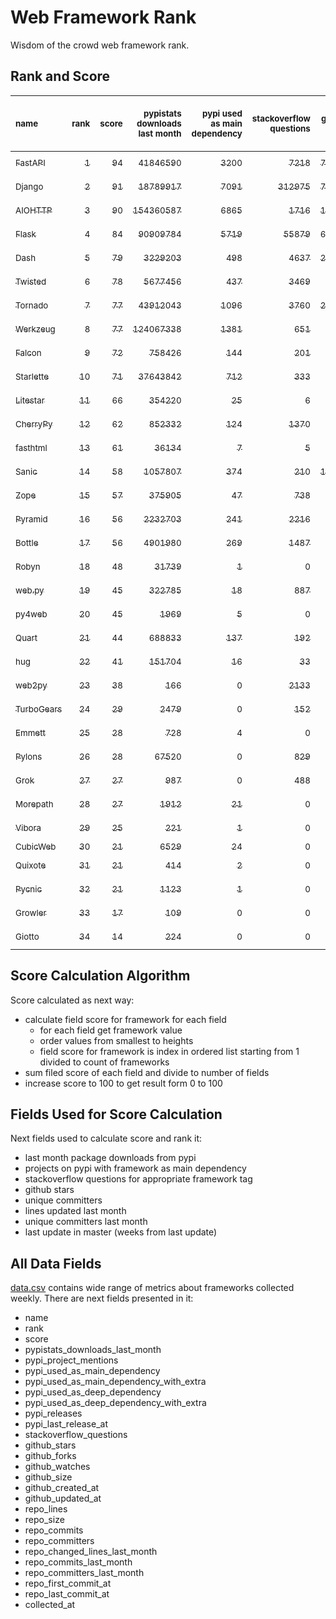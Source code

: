 # Web Framework Rank
Wisdom of the crowd web framework rank.

## Rank and Score
<sub>name</sub> | <sub>rank</sub> | <sub>score</sub> | <sub>pypistats downloads last month</sub> | <sub>pypi used as main dependency</sub> | <sub>stackoverflow questions</sub> | <sub>github stars</sub> | <sub>repo unique committers</sub> | <sub>repo changed lines last month</sub> | <sub>repo unique committers last month</sub> | <sub>repo last commit</sub>
:--- | ---: | ---: | ---: | ---: | ---: | ---: | ---: | ---: | ---: | ---:
[<sub>FastAPI</sub>](https://github.com/tiangolo/fastapi "first commit: 2018-12-05; uses: Starlette") | [<sub>1</sub>](# "  +0 last week") | [<sub>94</sub>](# "  +0 last week") | [<sub>41846590</sub>](# "  #5 in pypistats downloads last month -0.48% last week") | [<sub>3200</sub>](# "  #4 in pypi used as main dependency +1.17% last week") | [<sub>7218</sub>](# "  #3 in stackoverflow questions +0.1% last week") | [<sub>75136</sub>](# "  #2 in github stars +0.29% last week") | [<sub>690</sub>](# "  #4 in repo unique committers +0.73% last week") | [<sub>78517</sub>](# "  #1 in repo changed lines last month +12.21% last week") | [<sub>39</sub>](# "  #1 in repo unique committers last month +8.33% last week") | [<sub>2024-08-31</sub>](# "  #1 in repo last commit 1 week ago")
[<sub>Django</sub>](https://github.com/django/django "first commit: 2005-07-13") | [<sub>2</sub>](# "  +0 last week") | [<sub>91</sub>](# "  -2 last week") | [<sub>18789917</sub>](# "  #7 in pypistats downloads last month -0.08% last week") | [<sub>7091</sub>](# "  #1 in pypi used as main dependency +0.31% last week") | [<sub>312975</sub>](# "  #1 in stackoverflow questions +0.01% last week") | [<sub>78946</sub>](# "  #1 in github stars +0.45% last week") | [<sub>3120</sub>](# "  #1 in repo unique committers +0.0% last week") | [<sub>10451</sub>](# "▼ #7 in repo changed lines last month -0.49% last week") | [<sub>30</sub>](# "▼ #3 in repo unique committers last month -9.09% last week") | [<sub>2024-08-30</sub>](# "  #7 in repo last commit 1 week ago")
[<sub>AIOHTTP</sub>](https://github.com/aio-libs/aiohttp "first commit: 2013-10-01") | [<sub>3</sub>](# "  +0 last week") | [<sub>90</sub>](# "  -1 last week") | [<sub>154360587</sub>](# "  #1 in pypistats downloads last month +5.38% last week") | [<sub>6865</sub>](# "  #2 in pypi used as main dependency +0.45% last week") | [<sub>1716</sub>](# "  #9 in stackoverflow questions +0.18% last week") | [<sub>14914</sub>](# "  #7 in github stars +0.15% last week") | [<sub>762</sub>](# "  #3 in repo unique committers +0.79% last week") | [<sub>19808</sub>](# "▼ #4 in repo changed lines last month -3.92% last week") | [<sub>14</sub>](# "▼ #5 in repo unique committers last month +55.56% last week") | [<sub>2024-08-31</sub>](# "  #1 in repo last commit 1 week ago")
[<sub>Flask</sub>](https://github.com/pallets/flask "first commit: 2010-04-06; uses: Werkzeug") | [<sub>4</sub>](# "  +0 last week") | [<sub>84</sub>](# "  -4 last week") | [<sub>90909784</sub>](# "  #3 in pypistats downloads last month +3.22% last week") | [<sub>5719</sub>](# "  #3 in pypi used as main dependency +0.39% last week") | [<sub>55879</sub>](# "  #2 in stackoverflow questions +0.05% last week") | [<sub>67413</sub>](# "  #3 in github stars +0.09% last week") | [<sub>852</sub>](# "  #2 in repo unique committers +0.0% last week") | [<sub>890</sub>](# "▼ #13 in repo changed lines last month -1.33% last week") | [<sub>2</sub>](# "▼ #13 in repo unique committers last month -33.33% last week") | [<sub>2024-08-24</sub>](# "▼ #7 in repo last commit 2 weeks ago")
[<sub>Dash</sub>](https://github.com/plotly/dash "first commit: 2015-04-10") | [<sub>5</sub>](# "▲ +3 last week") | [<sub>79</sub>](# "▲ +1 last week") | [<sub>3229203</sub>](# "  #10 in pypistats downloads last month +2.43% last week") | [<sub>498</sub>](# "  #8 in pypi used as main dependency +1.01% last week") | [<sub>4637</sub>](# "  #4 in stackoverflow questions +0.22% last week") | [<sub>21110</sub>](# "  #5 in github stars +0.13% last week") | [<sub>198</sub>](# "  #15 in repo unique committers +0.0% last week") | [<sub>12722</sub>](# "▲ #6 in repo changed lines last month +878.62% last week") | [<sub>8</sub>](# "▼ #7 in repo unique committers last month +0.0% last week") | [<sub>2024-08-28</sub>](# "  #7 in repo last commit 1 week ago")
[<sub>Twisted</sub>](https://github.com/twisted/twisted "first commit: 2001-07-09") | [<sub>6</sub>](# "▼ -1 last week") | [<sub>78</sub>](# "▼ -2 last week") | [<sub>5677456</sub>](# "  #8 in pypistats downloads last month +4.31% last week") | [<sub>437</sub>](# "  #9 in pypi used as main dependency +0.0% last week") | [<sub>3469</sub>](# "  #6 in stackoverflow questions +0.0% last week") | [<sub>5541</sub>](# "  #15 in github stars +0.16% last week") | [<sub>323</sub>](# "  #9 in repo unique committers +0.0% last week") | [<sub>20840</sub>](# "▼ #3 in repo changed lines last month -16.4% last week") | [<sub>10</sub>](# "▼ #6 in repo unique committers last month -16.67% last week") | [<sub>2024-08-28</sub>](# "  #7 in repo last commit 1 week ago")
[<sub>Tornado</sub>](https://github.com/tornadoweb/tornado "first commit: 2009-09-09") | [<sub>7</sub>](# "▼ -1 last week") | [<sub>77</sub>](# "▼ -2 last week") | [<sub>43912043</sub>](# "  #4 in pypistats downloads last month -0.17% last week") | [<sub>1096</sub>](# "  #6 in pypi used as main dependency +0.27% last week") | [<sub>3760</sub>](# "  #5 in stackoverflow questions +0.0% last week") | [<sub>21659</sub>](# "  #4 in github stars +0.0% last week") | [<sub>460</sub>](# "  #6 in repo unique committers +0.0% last week") | [<sub>14</sub>](# "▼ #15 in repo changed lines last month -91.25% last week") | [<sub>2</sub>](# "  #13 in repo unique committers last month +0.0% last week") | [<sub>2024-08-19</sub>](# "▼ #15 in repo last commit 2 weeks ago")
[<sub>Werkzeug</sub>](https://github.com/pallets/werkzeug "first commit: 2007-05-04; used by: Flask and Quart") | [<sub>8</sub>](# "▼ -1 last week") | [<sub>77</sub>](# "▼ -2 last week") | [<sub>124067338</sub>](# "  #2 in pypistats downloads last month +3.34% last week") | [<sub>1381</sub>](# "  #5 in pypi used as main dependency +0.29% last week") | [<sub>651</sub>](# "  #15 in stackoverflow questions +0.0% last week") | [<sub>6616</sub>](# "  #12 in github stars -0.02% last week") | [<sub>505</sub>](# "  #5 in repo unique committers +0.0% last week") | [<sub>1062</sub>](# "▼ #12 in repo changed lines last month -1.12% last week") | [<sub>4</sub>](# "▲ #9 in repo unique committers last month +0.0% last week") | [<sub>2024-08-24</sub>](# "▼ #7 in repo last commit 2 weeks ago")
[<sub>Falcon</sub>](https://github.com/falconry/falcon "first commit: 2012-12-06; used by: hug") | [<sub>9</sub>](# "▲ +1 last week") | [<sub>72</sub>](# "▲ +4 last week") | [<sub>758426</sub>](# "▲ #14 in pypistats downloads last month +13.28% last week") | [<sub>144</sub>](# "  #13 in pypi used as main dependency +1.41% last week") | [<sub>201</sub>](# "  #19 in stackoverflow questions +0.0% last week") | [<sub>9487</sub>](# "  #9 in github stars +0.03% last week") | [<sub>218</sub>](# "▼ #14 in repo unique committers +0.93% last week") | [<sub>12867</sub>](# "  #5 in repo changed lines last month +96.95% last week") | [<sub>7</sub>](# "▼ #8 in repo unique committers last month +40.0% last week") | [<sub>2024-08-31</sub>](# "▲ #1 in repo last commit 1 week ago")
[<sub>Starlette</sub>](https://github.com/encode/starlette "first commit: 2018-06-25; used by: FastAPI and fasthtml") | [<sub>10</sub>](# "▼ -1 last week") | [<sub>71</sub>](# "▼ -1 last week") | [<sub>37643842</sub>](# "  #6 in pypistats downloads last month +0.25% last week") | [<sub>712</sub>](# "  #7 in pypi used as main dependency +1.28% last week") | [<sub>333</sub>](# "  #17 in stackoverflow questions +0.0% last week") | [<sub>9984</sub>](# "  #8 in github stars +0.27% last week") | [<sub>290</sub>](# "  #10 in repo unique committers +0.0% last week") | [<sub>120</sub>](# "▼ #14 in repo changed lines last month -73.09% last week") | [<sub>4</sub>](# "▼ #9 in repo unique committers last month -20.0% last week") | [<sub>2024-08-10</sub>](# "▼ #16 in repo last commit 4 weeks ago")
[<sub>Litestar</sub>](https://github.com/litestar-org/litestar "first commit: 2021-12-06") | [<sub>11</sub>](# "  +0 last week") | [<sub>66</sub>](# "  +1 last week") | [<sub>354220</sub>](# "  #17 in pypistats downloads last month +6.72% last week") | [<sub>25</sub>](# "  #17 in pypi used as main dependency +4.17% last week") | [<sub>6</sub>](# "  #23 in stackoverflow questions +20.0% last week") | [<sub>5323</sub>](# "  #16 in github stars +0.55% last week") | [<sub>220</sub>](# "▲ #13 in repo unique committers +2.33% last week") | [<sub>6544</sub>](# "▼ #8 in repo changed lines last month +42.79% last week") | [<sub>16</sub>](# "  #4 in repo unique committers last month +77.78% last week") | [<sub>2024-08-31</sub>](# "  #1 in repo last commit 1 week ago")
[<sub>CherryPy</sub>](https://github.com/cherrypy/cherrypy "first commit: 2004-11-20") | [<sub>12</sub>](# "▲ +5 last week") | [<sub>62</sub>](# "▲ +13 last week") | [<sub>852332</sub>](# "  #13 in pypistats downloads last month +3.72% last week") | [<sub>124</sub>](# "  #15 in pypi used as main dependency +0.0% last week") | [<sub>1370</sub>](# "  #11 in stackoverflow questions -0.07% last week") | [<sub>1823</sub>](# "▼ #22 in github stars +0.11% last week") | [<sub>152</sub>](# "  #17 in repo unique committers +0.0% last week") | [<sub>4</sub>](# "▼ #16 in repo changed lines last month +100% last week") | [<sub>2</sub>](# "▲ #13 in repo unique committers last month +100% last week") | [<sub>2024-08-31</sub>](# "▲ #1 in repo last commit 1 week ago")
[<sub>fasthtml</sub>](https://github.com/AnswerDotAI/fasthtml "first commit: 2024-05-17; uses: Starlette") | [<sub>13</sub>](# "▲ new last week") | [<sub>61</sub>](# "▲ +61 last week") | [<sub>36134</sub>](# "▲ #21 in pypistats downloads last month +100% last week") | [<sub>7</sub>](# "▲ #22 in pypi used as main dependency +100% last week") | [<sub>5</sub>](# "▲ #24 in stackoverflow questions +100% last week") | [<sub>4629</sub>](# "▲ #17 in github stars +100% last week") | [<sub>58</sub>](# "▲ #23 in repo unique committers +100% last week") | [<sub>48201</sub>](# "▲ #2 in repo changed lines last month +100% last week") | [<sub>36</sub>](# "▲ #2 in repo unique committers last month +100% last week") | [<sub>2024-08-31</sub>](# "▲ #1 in repo last commit 1 week ago")
[<sub>Sanic</sub>](https://github.com/sanic-org/sanic "first commit: 2016-05-26") | [<sub>14</sub>](# "▼ -2 last week") | [<sub>58</sub>](# "▼ -1 last week") | [<sub>1057807</sub>](# "  #12 in pypistats downloads last month +0.63% last week") | [<sub>374</sub>](# "  #10 in pypi used as main dependency +0.0% last week") | [<sub>210</sub>](# "  #18 in stackoverflow questions +0.0% last week") | [<sub>17983</sub>](# "  #6 in github stars +0.1% last week") | [<sub>381</sub>](# "  #7 in repo unique committers +0.0% last week") | [<sub>0</sub>](# "▼ #17 in repo changed lines last month +100% last week") | [<sub>0</sub>](# "▼ #17 in repo unique committers last month +100% last week") | [<sub>2024-06-30</sub>](# "▼ #18 in repo last commit 9 weeks ago")
[<sub>Zope</sub>](https://github.com/zopefoundation/Zope "first commit: 1996-06-17") | [<sub>15</sub>](# "  +0 last week") | [<sub>57</sub>](# "  +2 last week") | [<sub>375905</sub>](# "▲ #16 in pypistats downloads last month +138.72% last week") | [<sub>47</sub>](# "  #16 in pypi used as main dependency +0.0% last week") | [<sub>738</sub>](# "  #14 in stackoverflow questions +0.0% last week") | [<sub>352</sub>](# "▼ #27 in github stars +0.0% last week") | [<sub>177</sub>](# "  #16 in repo unique committers +0.0% last week") | [<sub>1201</sub>](# "▲ #11 in repo changed lines last month +154.45% last week") | [<sub>2</sub>](# "  #13 in repo unique committers last month +0.0% last week") | [<sub>2024-08-26</sub>](# "  #7 in repo last commit 1 week ago")
[<sub>Pyramid</sub>](https://github.com/Pylons/pyramid "first commit: 2008-07-04; used by: CubicWeb") | [<sub>16</sub>](# "▼ -3 last week") | [<sub>56</sub>](# "▼ -1 last week") | [<sub>2232703</sub>](# "  #11 in pypistats downloads last month +0.01% last week") | [<sub>241</sub>](# "  #12 in pypi used as main dependency +0.0% last week") | [<sub>2216</sub>](# "  #7 in stackoverflow questions +0.0% last week") | [<sub>3932</sub>](# "▼ #19 in github stars +0.0% last week") | [<sub>367</sub>](# "  #8 in repo unique committers +0.0% last week") | [<sub>0</sub>](# "▼ #17 in repo changed lines last month +100% last week") | [<sub>0</sub>](# "▼ #17 in repo unique committers last month +100% last week") | [<sub>2024-06-10</sub>](# "▼ #19 in repo last commit 12 weeks ago")
[<sub>Bottle</sub>](https://github.com/bottlepy/bottle "first commit: 2009-06-30") | [<sub>17</sub>](# "▼ -3 last week") | [<sub>56</sub>](# "▼ +0 last week") | [<sub>4901980</sub>](# "  #9 in pypistats downloads last month -0.86% last week") | [<sub>269</sub>](# "  #11 in pypi used as main dependency +0.0% last week") | [<sub>1487</sub>](# "  #10 in stackoverflow questions +0.0% last week") | [<sub>8368</sub>](# "  #10 in github stars +0.04% last week") | [<sub>232</sub>](# "  #12 in repo unique committers +0.0% last week") | [<sub>0</sub>](# "▼ #17 in repo changed lines last month +100% last week") | [<sub>0</sub>](# "▼ #17 in repo unique committers last month +100% last week") | [<sub>2024-01-03</sub>](# "▼ #26 in repo last commit 35 weeks ago")
[<sub>Robyn</sub>](https://github.com/sansyrox/robyn "first commit: 2021-05-22") | [<sub>18</sub>](# "▼ -2 last week") | [<sub>48</sub>](# "▼ -2 last week") | [<sub>31739</sub>](# "▼ #22 in pypistats downloads last month +12.09% last week") | [<sub>1</sub>](# "▼ #26 in pypi used as main dependency +0.0% last week") | [<sub>0</sub>](# "▼ #25 in stackoverflow questions +100% last week") | [<sub>4165</sub>](# "▼ #18 in github stars +0.56% last week") | [<sub>71</sub>](# "  #22 in repo unique committers +0.0% last week") | [<sub>2412</sub>](# "▼ #10 in repo changed lines last month -23.77% last week") | [<sub>3</sub>](# "▼ #11 in repo unique committers last month -40.0% last week") | [<sub>2024-08-26</sub>](# "  #7 in repo last commit 1 week ago")
[<sub>web.py</sub>](https://github.com/webpy/webpy "first commit: 1970-01-01") | [<sub>19</sub>](# "  +0 last week") | [<sub>45</sub>](# "  -1 last week") | [<sub>322785</sub>](# "▼ #18 in pypistats downloads last month -12.88% last week") | [<sub>18</sub>](# "  #20 in pypi used as main dependency +0.0% last week") | [<sub>887</sub>](# "  #12 in stackoverflow questions +0.0% last week") | [<sub>5882</sub>](# "  #13 in github stars -0.03% last week") | [<sub>97</sub>](# "  #20 in repo unique committers +0.0% last week") | [<sub>0</sub>](# "▼ #17 in repo changed lines last month +100% last week") | [<sub>0</sub>](# "▼ #17 in repo unique committers last month +100% last week") | [<sub>2024-04-30</sub>](# "▼ #23 in repo last commit 18 weeks ago")
[<sub>py4web</sub>](https://github.com/web2py/py4web "first commit: 2019-03-25") | [<sub>20</sub>](# "▼ -2 last week") | [<sub>45</sub>](# "▼ -3 last week") | [<sub>1969</sub>](# "  #25 in pypistats downloads last month +4.96% last week") | [<sub>5</sub>](# "▼ #23 in pypi used as main dependency +0.0% last week") | [<sub>0</sub>](# "▼ #25 in stackoverflow questions +100% last week") | [<sub>241</sub>](# "▼ #28 in github stars -0.41% last week") | [<sub>73</sub>](# "  #21 in repo unique committers +0.0% last week") | [<sub>2768</sub>](# "▼ #9 in repo changed lines last month +1.17% last week") | [<sub>3</sub>](# "  #11 in repo unique committers last month +0.0% last week") | [<sub>2024-08-27</sub>](# "▼ #7 in repo last commit 1 week ago")
[<sub>Quart</sub>](https://github.com/pallets/quart "first commit: 2017-05-14; uses: Werkzeug") | [<sub>21</sub>](# "▼ -1 last week") | [<sub>44</sub>](# "▼ -1 last week") | [<sub>688833</sub>](# "▼ #15 in pypistats downloads last month -3.02% last week") | [<sub>137</sub>](# "  #14 in pypi used as main dependency +0.0% last week") | [<sub>192</sub>](# "  #20 in stackoverflow questions +0.52% last week") | [<sub>2871</sub>](# "▼ #20 in github stars +0.49% last week") | [<sub>105</sub>](# "  #19 in repo unique committers +0.0% last week") | [<sub>0</sub>](# "▼ #17 in repo changed lines last month +100% last week") | [<sub>0</sub>](# "▼ #17 in repo unique committers last month +100% last week") | [<sub>2024-05-19</sub>](# "▼ #20 in repo last commit 15 weeks ago")
[<sub>hug</sub>](https://github.com/hugapi/hug "first commit: 2015-07-17; uses: Falcon") | [<sub>22</sub>](# "▼ -1 last week") | [<sub>41</sub>](# "▼ +0 last week") | [<sub>151704</sub>](# "  #19 in pypistats downloads last month +2.84% last week") | [<sub>16</sub>](# "  #21 in pypi used as main dependency +0.0% last week") | [<sub>33</sub>](# "  #22 in stackoverflow questions +0.0% last week") | [<sub>6856</sub>](# "  #11 in github stars +0.0% last week") | [<sub>125</sub>](# "  #18 in repo unique committers +0.0% last week") | [<sub>0</sub>](# "▼ #17 in repo changed lines last month +100% last week") | [<sub>0</sub>](# "▼ #17 in repo unique committers last month +100% last week") | [<sub>2023-06-30</sub>](# "▼ #27 in repo last commit 62 weeks ago")
[<sub>web2py</sub>](https://github.com/web2py/web2py "first commit: 2011-11-23") | [<sub>23</sub>](# "▼ -1 last week") | [<sub>38</sub>](# "▼ -1 last week") | [<sub>166</sub>](# "▼ #33 in pypistats downloads last month +3.75% last week") | [<sub>0</sub>](# "▼ #29 in pypi used as main dependency +100% last week") | [<sub>2133</sub>](# "  #8 in stackoverflow questions +0.0% last week") | [<sub>2103</sub>](# "▼ #21 in github stars +0.1% last week") | [<sub>276</sub>](# "  #11 in repo unique committers +0.0% last week") | [<sub>0</sub>](# "▼ #17 in repo changed lines last month +100% last week") | [<sub>0</sub>](# "▼ #17 in repo unique committers last month +100% last week") | [<sub>2024-05-18</sub>](# "▼ #20 in repo last commit 16 weeks ago")
[<sub>TurboGears</sub>](https://github.com/TurboGears/tg2 "first commit: 2007-06-27") | [<sub>24</sub>](# "▼ -1 last week") | [<sub>29</sub>](# "▼ -1 last week") | [<sub>2479</sub>](# "▼ #24 in pypistats downloads last month +3.38% last week") | [<sub>0</sub>](# "▼ #29 in pypi used as main dependency +100% last week") | [<sub>152</sub>](# "  #21 in stackoverflow questions +0.0% last week") | [<sub>803</sub>](# "▼ #24 in github stars +0.0% last week") | [<sub>38</sub>](# "▼ #25 in repo unique committers +0.0% last week") | [<sub>0</sub>](# "▼ #17 in repo changed lines last month +100% last week") | [<sub>0</sub>](# "▼ #17 in repo unique committers last month +100% last week") | [<sub>2024-03-25</sub>](# "▼ #24 in repo last commit 23 weeks ago")
[<sub>Emmett</sub>](https://github.com/emmett-framework/emmett "first commit: 2014-10-22") | [<sub>25</sub>](# "▼ -1 last week") | [<sub>28</sub>](# "▼ -2 last week") | [<sub>728</sub>](# "▼ #29 in pypistats downloads last month +21.74% last week") | [<sub>4</sub>](# "▼ #24 in pypi used as main dependency +0.0% last week") | [<sub>0</sub>](# "▼ #25 in stackoverflow questions +100% last week") | [<sub>1042</sub>](# "▼ #23 in github stars +0.0% last week") | [<sub>26</sub>](# "▼ #29 in repo unique committers +0.0% last week") | [<sub>0</sub>](# "▼ #17 in repo changed lines last month +100% last week") | [<sub>0</sub>](# "▼ #17 in repo unique committers last month +100% last week") | [<sub>2024-07-24</sub>](# "▼ #17 in repo last commit 6 weeks ago")
[<sub>Pylons</sub>](https://github.com/Pylons/pylons "first commit: 2006-02-18") | [<sub>26</sub>](# "▼ -1 last week") | [<sub>28</sub>](# "▼ -1 last week") | [<sub>67520</sub>](# "  #20 in pypistats downloads last month -0.86% last week") | [<sub>0</sub>](# "▼ #29 in pypi used as main dependency +100% last week") | [<sub>829</sub>](# "  #13 in stackoverflow questions +0.12% last week") | [<sub>231</sub>](# "▼ #29 in github stars +0.0% last week") | [<sub>36</sub>](# "▼ #26 in repo unique committers +0.0% last week") | [<sub>0</sub>](# "▼ #17 in repo changed lines last month +100% last week") | [<sub>0</sub>](# "▼ #17 in repo unique committers last month +100% last week") | [<sub>2018-01-12</sub>](# "▼ #32 in repo last commit 347 weeks ago")
[<sub>Grok</sub>](https://github.com/zopefoundation/grok "first commit: 2006-10-14") | [<sub>27</sub>](# "▼ -1 last week") | [<sub>27</sub>](# "▼ -1 last week") | [<sub>987</sub>](# "▼ #28 in pypistats downloads last month +5.11% last week") | [<sub>0</sub>](# "▼ #29 in pypi used as main dependency +100% last week") | [<sub>488</sub>](# "  #16 in stackoverflow questions +0.21% last week") | [<sub>27</sub>](# "▼ #33 in github stars +0.0% last week") | [<sub>45</sub>](# "▼ #24 in repo unique committers +0.0% last week") | [<sub>0</sub>](# "▼ #17 in repo changed lines last month +100% last week") | [<sub>0</sub>](# "▼ #17 in repo unique committers last month +100% last week") | [<sub>2024-05-08</sub>](# "▼ #22 in repo last commit 17 weeks ago")
[<sub>Morepath</sub>](https://github.com/morepath/morepath "first commit: 2013-07-17") | [<sub>28</sub>](# "▼ -1 last week") | [<sub>27</sub>](# "▼ -1 last week") | [<sub>1912</sub>](# "▼ #26 in pypistats downloads last month +1.65% last week") | [<sub>21</sub>](# "  #19 in pypi used as main dependency +0.0% last week") | [<sub>0</sub>](# "▼ #25 in stackoverflow questions +100% last week") | [<sub>395</sub>](# "▼ #26 in github stars +0.0% last week") | [<sub>28</sub>](# "▼ #27 in repo unique committers +0.0% last week") | [<sub>0</sub>](# "▼ #17 in repo changed lines last month +100% last week") | [<sub>0</sub>](# "▼ #17 in repo unique committers last month +100% last week") | [<sub>2022-05-29</sub>](# "▼ #28 in repo last commit 118 weeks ago")
[<sub>Vibora</sub>](https://github.com/vibora-io/vibora "first commit: 2018-06-13") | [<sub>29</sub>](# "▼ -1 last week") | [<sub>25</sub>](# "▼ -1 last week") | [<sub>221</sub>](# "▼ #32 in pypistats downloads last month +2.31% last week") | [<sub>1</sub>](# "▼ #26 in pypi used as main dependency +0.0% last week") | [<sub>0</sub>](# "▼ #25 in stackoverflow questions +100% last week") | [<sub>5671</sub>](# "  #14 in github stars +0.0% last week") | [<sub>27</sub>](# "▼ #28 in repo unique committers +0.0% last week") | [<sub>0</sub>](# "▼ #17 in repo changed lines last month +100% last week") | [<sub>0</sub>](# "▼ #17 in repo unique committers last month +100% last week") | [<sub>2019-02-11</sub>](# "▼ #31 in repo last commit 290 weeks ago")
[<sub>CubicWeb</sub>](https://forge.extranet.logilab.fr/cubicweb/cubicweb "uses: Pyramid") | [<sub>30</sub>](# "▲ +1 last week") | [<sub>21</sub>](# "▲ -1 last week") | [<sub>6529</sub>](# "▼ #23 in pypistats downloads last month +13.71% last week") | [<sub>24</sub>](# "▼ #18 in pypi used as main dependency +0.0% last week") | [<sub>0</sub>](# "▼ #25 in stackoverflow questions +100% last week") | [<sub>0</sub>](# "▼ #34 in github stars +100% last week") | [<sub>0</sub>](# "▼ #34 in repo unique committers +100% last week") | [<sub>0</sub>](# "▼ #17 in repo changed lines last month +100% last week") | [<sub>0</sub>](# "▼ #17 in repo unique committers last month +100% last week") | [<sub></sub>](# "▼ #33 in repo last commit")
[<sub>Quixote</sub>](https://github.com/nascheme/quixote "first commit: 2006-03-16") | [<sub>31</sub>](# "▼ -2 last week") | [<sub>21</sub>](# "▼ -1 last week") | [<sub>414</sub>](# "▼ #30 in pypistats downloads last month +10.11% last week") | [<sub>2</sub>](# "▼ #25 in pypi used as main dependency +0.0% last week") | [<sub>0</sub>](# "▼ #25 in stackoverflow questions +100% last week") | [<sub>82</sub>](# "▼ #31 in github stars +0.0% last week") | [<sub>6</sub>](# "▼ #31 in repo unique committers +0.0% last week") | [<sub>0</sub>](# "▼ #17 in repo changed lines last month +100% last week") | [<sub>0</sub>](# "▼ #17 in repo unique committers last month +100% last week") | [<sub>2024-03-01</sub>](# "▼ #25 in repo last commit 27 weeks ago")
[<sub>Pycnic</sub>](https://github.com/nullism/pycnic "first commit: 2015-11-04") | [<sub>32</sub>](# "▼ -2 last week") | [<sub>21</sub>](# "▼ -1 last week") | [<sub>1123</sub>](# "▼ #27 in pypistats downloads last month -1.75% last week") | [<sub>1</sub>](# "▼ #26 in pypi used as main dependency +0.0% last week") | [<sub>0</sub>](# "▼ #25 in stackoverflow questions +100% last week") | [<sub>158</sub>](# "▼ #30 in github stars -0.63% last week") | [<sub>11</sub>](# "▼ #30 in repo unique committers +0.0% last week") | [<sub>0</sub>](# "▼ #17 in repo changed lines last month +100% last week") | [<sub>0</sub>](# "▼ #17 in repo unique committers last month +100% last week") | [<sub>2022-04-05</sub>](# "▼ #29 in repo last commit 126 weeks ago")
[<sub>Growler</sub>](https://github.com/pyGrowler/Growler "first commit: 2014-08-17") | [<sub>33</sub>](# "▼ -1 last week") | [<sub>17</sub>](# "▼ -1 last week") | [<sub>109</sub>](# "▼ #34 in pypistats downloads last month +10.1% last week") | [<sub>0</sub>](# "▼ #29 in pypi used as main dependency +100% last week") | [<sub>0</sub>](# "▼ #25 in stackoverflow questions +100% last week") | [<sub>688</sub>](# "▼ #25 in github stars +0.15% last week") | [<sub>6</sub>](# "▼ #31 in repo unique committers +0.0% last week") | [<sub>0</sub>](# "▼ #17 in repo changed lines last month +100% last week") | [<sub>0</sub>](# "▼ #17 in repo unique committers last month +100% last week") | [<sub>2020-03-08</sub>](# "▼ #30 in repo last commit 234 weeks ago")
[<sub>Giotto</sub>](https://github.com/priestc/giotto "first commit: 2012-02-26") | [<sub>34</sub>](# "▼ -1 last week") | [<sub>14</sub>](# "▼ -1 last week") | [<sub>224</sub>](# "  #31 in pypistats downloads last month +20.43% last week") | [<sub>0</sub>](# "▼ #29 in pypi used as main dependency +100% last week") | [<sub>0</sub>](# "▼ #25 in stackoverflow questions +100% last week") | [<sub>59</sub>](# "▼ #32 in github stars +0.0% last week") | [<sub>3</sub>](# "▼ #33 in repo unique committers +0.0% last week") | [<sub>0</sub>](# "▼ #17 in repo changed lines last month +100% last week") | [<sub>0</sub>](# "▼ #17 in repo unique committers last month +100% last week") | [<sub>2013-10-07</sub>](# "▼ #33 in repo last commit 569 weeks ago")

## Score Calculation Algorithm
Score calculated as next way:
- calculate field score for framework for each field
  - for each field get framework value
  - order values from smallest to heights
  - field score for framework is index in ordered list starting from 1 divided to count of frameworks
- sum filed score of each field and divide to number of fields
- increase score to 100 to get result form 0 to 100

## Fields Used for Score Calculation
Next fields used to calculate score and rank it:
- last month package downloads from pypi
- projects on pypi with framework as main dependency
- stackoverflow questions for appropriate framework tag
- github stars
- unique committers
- lines updated last month
- unique committers last month
- last update in master (weeks from last update)

## All Data Fields
[data.csv](data.csv) contains wide range of metrics about frameworks collected weekly.
There are next fields presented in it: 

- name
- rank
- score
- pypistats_downloads_last_month
- pypi_project_mentions
- pypi_used_as_main_dependency
- pypi_used_as_main_dependency_with_extra
- pypi_used_as_deep_dependency
- pypi_used_as_deep_dependency_with_extra
- pypi_releases
- pypi_last_release_at
- stackoverflow_questions
- github_stars
- github_forks
- github_watches
- github_size
- github_created_at
- github_updated_at
- repo_lines
- repo_size
- repo_commits
- repo_committers
- repo_changed_lines_last_month
- repo_commits_last_month
- repo_committers_last_month
- repo_first_commit_at
- repo_last_commit_at
- collected_at
